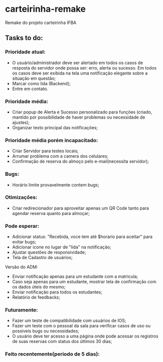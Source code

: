 # carteirinha-remake

Remake do projeto carteirinha IFBA

## Tasks to do:

### Prioridade atual:
- O usuário/administrador deve ser alertado em todos os casos de resposta do servidor onde possa ser: erro, alerta ou sucesso. Em todos os casos deve ser exibida na tela uma notificação elegante sobre a situação em questão;
- Marcar como lida (Backend);
- Entre em contato.

### Prioridade média:
- Criar popup de Alerta e Sucesso personalizado para funções (criado, mantido por possibilidade de haver problemas ou necessidade de ajustes);
- Organizar texto principal das notificações;

### Prioridade média porém incapacitado:

- Criar Servidor para testes locais;
- Arrumar problema com a camera dos celulares;
- Confirmação de reserva do almoço pelo e-mail(necessita servidor);

### Bugs:

- Horário limite provavelmente contem bugs;

### Otimizações:

- Criar redirecionador para aproveitar apenas um QR Code tanto para agendar reserva quanto para almoçar;

### Pode esperar:

- Adicionar status: "Recebida, voce tem até $horario para aceitar" para evitar bugs;
- Adicionar icone no lugar de "lida" na notificação;
- Ajustar questões de responsividade;
- Tela de Cadastro de usuários;

Versão do ADM:

- Enviar notificação apenas para um estudante com a matricula;
- Caso seja apenas para um estudante, mostrar tela de confirmação com os dados úteis do mesmo;
- Enviar notificação para todos os estudantes;
- Relatório de feedbacks;

### Futuramente:

- Fazer um teste de compatibilidade com usuários de IOS;
- Fazer um teste com o pessoal da sala para verificar casos de uso ou possiveis bugs ou necessidades;
- O usuário deve ter acesso a uma página onde pode acessar os registros de suas reservas com status dos últimos 30 dias;

### Feito recentemente(periodo de 5 dias):